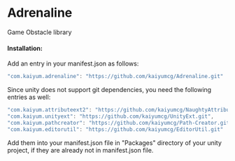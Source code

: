 # Adrenaline
Game Obstacle library

#### Installation:
Add an entry in your manifest.json as follows:
```C#
"com.kaiyum.adrenaline": "https://github.com/kaiyumcg/Adrenaline.git"
```

Since unity does not support git dependencies, you need the following entries as well:
```C#
"com.kaiyum.attributeext2": "https://github.com/kaiyumcg/NaughtyAttributes",
"com.kaiyum.unityext": "https://github.com/kaiyumcg/UnityExt.git",
"com.kaiyum.pathcreator": "https://github.com/kaiyumcg/Path-Creator.git",
"com.kaiyum.editorutil": "https://github.com/kaiyumcg/EditorUtil.git"
```
Add them into your manifest.json file in "Packages\" directory of your unity project, if they are already not in manifest.json file.